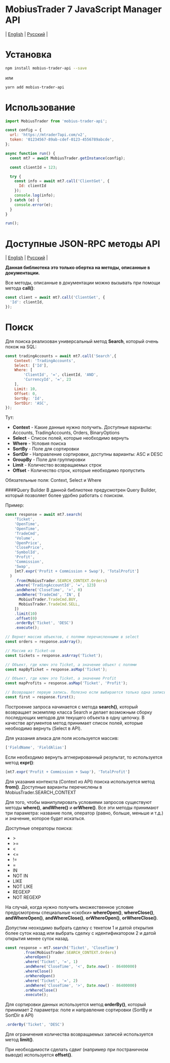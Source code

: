 # MobiusTrader 7 JavaScript Manager API

| [English](README.md) | [Русский](README.ru.md) |

# Установка

```bash
npm install mobius-trader-api --save
```
или
```bash
yarn add mobius-trader-api
```

# Использование
```javascript
import MobiusTrader from 'mobius-trader-api';

const config = {
  url: 'https://mtrader7api.com/v2',
  token: '01234567-89ab-cdef-0123-4556789abcde',
};

async function run() {
  const mt7 = await MobiusTrader.getInstance(config);

  const clientId = 123;

  try {
    const info = await mt7.call('ClientGet', {
      Id: clientId
    });
    console.log(info);
  } catch (e) {
    console.error(e);
  }
}

run();
```

# Доступные JSON-RPC методы API
| [English](https://docs.google.com/document/d/1rq2K18d455C0p8a9xXwv-KZowiVARTFTmS7R9avm1m8/edit) | [Русский](https://docs.google.com/document/d/17I06cT9A_PX_89URFOUXlu3oBYdm3sYHMvRtEx6gAOA/edit) |

**Данная библиотека это только обертка на методы, описанные в документации.**

Все методы, описанные в документации можно вызывать при помощи метода **call()**:
```javascript
const client = await mt7.call('ClientGet', {
  'Id': clientId,
});
```

# Поиск
Для поиска реализован универсальный метод **Search**, который очень похож на SQL:
```javascript
const tradingAccounts = await mt7.call('Search',{
    Context: 'TradingAccounts', 
    Select: ['Id'], 
    Where: [
        'ClientId', '=', clientId, 'AND', 
        'CurrencyId', '=', 23
    ], 
    Limit: 10,
    Offset: 0,
    SortBy: 'Id',
    SortDir: 'ASC',
});
```
Тут:
 - **Context** - Какие данные нужно получить. Доступные варианты: Accounts, TradingAccounts, Orders, BinaryOptions
 - **Select** - Список полей, которые необходимо вернуть
 - **Where** - Условия поиска
 - **SortBy** - Поле для сортировки
 - **SortDir** - Направление сортировки, доступны варианты: ASC и DESC
 - **GroupBy** - Поле для группировки
 - **Limit** - Количество возвращаемых строк
 - **Offset** - Количество строк, которые необходимо пропустить
 
Обязательные поля: Context, Select и Where

####Query Builder
В данной библиотеке предусмотрен Query Builder, который позволяет более удобно работать с поиском.

Пример:
```javascript
const response = await mt7.search(
    'Ticket',
    'OpenTime',
    'OpenTime',
    'TradeCmd',
    'Volume',
    'OpenPrice',
    'ClosePrice',
    'SymbolId',
    'Profit',
    'Commission',
    'Swap',
    [mt7.expr('Profit + Commission + Swap'), 'TotalProfit']
  )
    .from(MobiusTrader.SEARCH_CONTEXT.Orders)
    .where('TradingAccountId', '=', 123)
    .andWhere('CloseTime', '>', 0)
    .andWhere('TradeCmd', 'IN', [
      MobiusTrader.TradeCmd.BUY,
      MobiusTrader.TradeCmd.SELL,
    ])
    .limit(10)
    .offset(0)
    .orderBy('Ticket', 'DESC')
    .execute();

// Вернет массив объектов, с полями перечисленными в select
const orders = response.asArray();

// Массив из Ticket-ов 
const tickets = response.asArray('Ticket');

// Объект, где ключ это Ticket, а значение объект с полями
const mapByTicket = response.asMap('Ticket');

// Объект, где ключ это Ticket, а значение Profit
const mapProfits = response.asMap('Ticket', 'Profit');

// Возвращает первую запись. Полезно если выбирается только одна запись.
const first = response.first();
```

Построение запроса начинается с метода **search()**, который возвращает экземпляр класса Search и делает возможным сборку последующих методов для текущего объекта в одну цепочку.
В качестве аргументов метод принимает список полей, которые необходимо вернуть (Select в API).

Для указания алиаса для поля исользуется массив:
```javascript
['FieldName', 'FieldAlias']
```

Если необходимо вернуть аггнерированный результат, то используется метод **expr()**:
```javascript
[mt7.expr('Profit + Commission + Swap'), 'TotalProfit']
```

Для указания контекста (Context из API) поиска используется метод **from()**. Доступные варианты перечислены в MobiusTrader.SEARCH_CONTEXT

Для того, чтобы манипулировать условиями запросов существуют методы **where()**, **andWhere()** и **orWhere()**. 
Все эти методы принимают три параметра: название поля, оператор (равно, больше, меньше и т.д.) и значение, которое будет искаться.

Доступные операторы поиска:  
 - \>
 - \>= 
 - < 
 - <= 
 - != 
 - = 
 - IN 
 - NOT IN
 - LIKE
 - NOT LIKE
 - REGEXP
 - NOT REGEXP
 
 
На случай, когда нужно получить множественное условие предусмотрены специальные «скобки» **whereOpen()**, **whereClose()**, **andWhereOpen()**,  **andWhereClose()**, **orWhereOpen()**,  **orWhereClose()**. 

Допустим неоходимо выбрать сделку с текетом 1 и датой открытия более суток назад или выбрать сделку с идентификатором 2 и датой открытия менее суток назад.

```javascript
const response = mt7.search('Ticket', 'CloseTime')
        .from(MobiusTrader.SEARCH_CONTEXT.Orders)
        .whereOpen()
        .where('Ticket', '=', 1)
        .andWhere('CloseTime', '<', Date.now() - 86400000)
        .whereClose()
        .orWhereOpen()
        .where('Ticket', '=', 2)
        .andWhere('CloseTime', '>', Date.now() - 86400000)
        .orWhereClose()
        .execute();
```

Для сортировки данных используется метод **orderBy()**, который принимает 2 параметра: поле и направление сортировки (SortBy и SortDir в API)
```javascript
.orderBy('Ticket', 'DESC')
```
Для ограничения количества возвращаемых записей используется метод **limit()**.
 
При необходимости сделать сдвиг (например при постраничном выводе) используется **offset()**. 
